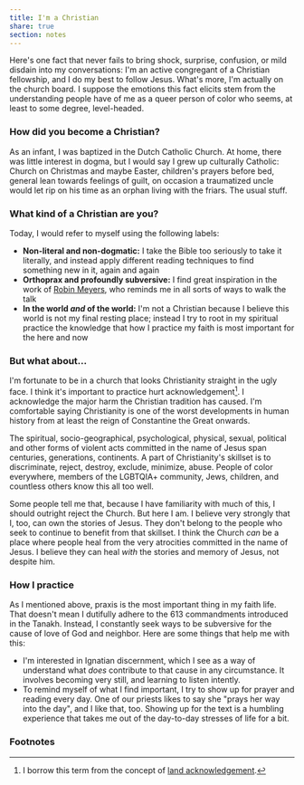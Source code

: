 ```yaml
---
title: I'm a Christian
share: true
section: notes
---
```


Here's one fact that never fails to bring shock, surprise, confusion, or mild disdain into my conversations: I'm an active congregant of a Christian fellowship, and I do my best to follow Jesus. What's more, I'm actually on the church board. I suppose the emotions this fact elicits stem from the understanding people have of me as a queer person of color who seems, at least to some degree, level-headed.

### How did you become a Christian?
As an infant, I was baptized in the Dutch Catholic Church. At home, there was little interest in dogma, but I would say I grew up culturally Catholic: Church on Christmas and maybe Easter, children's prayers before bed, general lean towards feelings of guilt, on occasion a traumatized uncle would let rip on his time as an orphan living with the friars. The usual stuff.

### What kind of a Christian are you? 
Today, I would refer to myself using the following labels:
- **Non-literal and non-dogmatic:** I take the Bible too seriously to take it literally, and instead apply different reading techniques to find something new in it, again and again
- **Orthoprax and profoundly subversive:** I find great inspiration in the work of [Robin Meyers](https://en.wikipedia.org/wiki/Robin_Meyers#Theology_and_Church_Reform), who reminds me in all sorts of ways to walk the talk
- **In the world *and* of the world:** I'm not a Christian because I believe this world is not my final resting place; instead I try to root in my spiritual practice the knowledge that how I practice my faith is most important for the here and now

### But what about...
I'm fortunate to be in a church that looks Christianity straight in the ugly face. I think it's important to practice hurt acknowledgement[^1]. I acknowledge the major harm the Christian tradition has caused. I'm comfortable saying Christianity is one of the worst developments in human history from at least the reign of Constantine the Great onwards.

The spiritual, socio-geographical, psychological, physical, sexual, political and other forms of violent acts committed in the name of Jesus span centuries, generations, continents. A part of Christianity's skillset is to discriminate, reject, destroy, exclude, minimize, abuse. People of color everywhere, members of the LGBTQIA+ community, Jews, children, and countless others know this all too well.

Some people tell me that, because I have familiarity with much of this, I should outright reject the Church. But here I am. I believe very strongly that I, too, can own the stories of Jesus. They don't belong to the people who seek to continue to benefit from that skillset. I think the Church *can* be a place where people heal from the very atrocities committed in the name of Jesus. I believe they can heal *with* the stories and memory of Jesus, not despite him.

### How I practice
As I mentioned above, praxis is the most important thing in my faith life. That doesn't mean I dutifully adhere to the 613 commandments introduced in the Tanakh. Instead, I constantly seek ways to be subversive for the cause of love of God and neighbor. Here are some things that help me with this:

- I'm interested in Ignatian discernment, which I see as a way of understand what *does* contribute to that cause in any circumstance. It involves becoming very still, and learning to listen intently. 
- To remind myself of what I find important, I try to show up for prayer and reading every day. One of our priests likes to say she "prays her way into the day", and I like that, too. Showing up for the text is a humbling experience that takes me out of the day-to-day stresses of life for a bit.



### Footnotes

[^1]:I borrow this term from the concept of [land acknowledgement](https://en.wikipedia.org/wiki/Land_acknowledgement).
